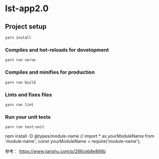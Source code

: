 # lst-app2.0

## Project setup
```
yarn install
```

### Compiles and hot-reloads for development
```
yarn run serve
```

### Compiles and minifies for production
```
yarn run build
```

### Lints and fixes files
```
yarn run lint
```

### Run your unit tests
```
yarn run test:unit
```
npm install -D @types/module-name
// import * as yourModuleName from 'module-name';
const yourModuleName = require('module-name');

参考：
https://www.jianshu.com/p/286ceb8e866b